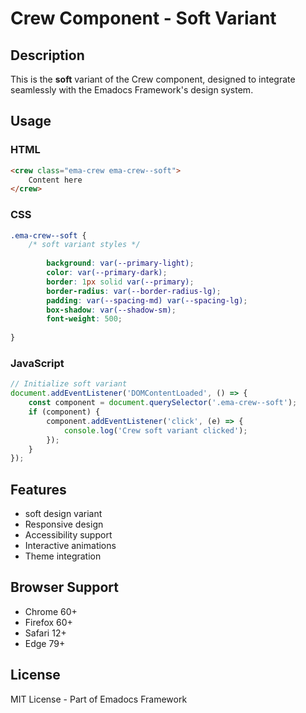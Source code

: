 # Crew Component - Soft Variant

## Description
This is the **soft** variant of the Crew component, designed to integrate seamlessly with the Emadocs Framework's design system.

## Usage

### HTML
```html
<crew class="ema-crew ema-crew--soft">
    Content here
</crew>
```

### CSS
```css
.ema-crew--soft {
    /* soft variant styles */
    
        background: var(--primary-light);
        color: var(--primary-dark);
        border: 1px solid var(--primary);
        border-radius: var(--border-radius-lg);
        padding: var(--spacing-md) var(--spacing-lg);
        box-shadow: var(--shadow-sm);
        font-weight: 500;
    
}
```

### JavaScript
```javascript
// Initialize soft variant
document.addEventListener('DOMContentLoaded', () => {
    const component = document.querySelector('.ema-crew--soft');
    if (component) {
        component.addEventListener('click', (e) => {
            console.log('Crew soft variant clicked');
        });
    }
});
```

## Features
- soft design variant
- Responsive design
- Accessibility support
- Interactive animations
- Theme integration

## Browser Support
- Chrome 60+
- Firefox 60+
- Safari 12+
- Edge 79+

## License
MIT License - Part of Emadocs Framework
